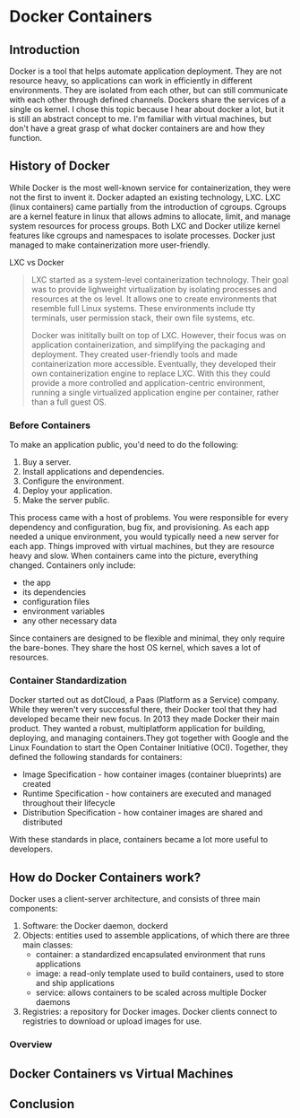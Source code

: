 # Docker Containers

## Introduction

Docker is a tool that helps automate application deployment. They are not resource heavy, so applications 
can work in efficiently in different environments. They are isolated from each other, but can still 
communicate with each other through defined channels. Dockers share the services of a single os kernel.
I chose this topic because I hear about docker a lot, but it is still an abstract concept to me.
I'm familiar with virtual machines, but don't have a great grasp of what docker containers are and 
how they function.

## History of Docker

While Docker is the most well-known service for containerization, they were not the first to invent it. 
Docker adapted an existing technology, LXC. LXC (linux containers) came partially from the introduction 
of cgroups. Cgroups are a kernel feature in linux that allows admins to allocate, limit, and manage system
resources for process groups. Both LXC and Docker utilize kernel features like cgroups and namespaces to 
isolate processes. Docker just managed to make containerization more user-friendly.

LXC vs Docker
> LXC started as a system-level containerization technology. Their goal was to provide lighweight virtualization
> by isolating processes and resources at the os level. It allows one to create environments that resemble full
> Linux systems. These environments include tty terminals, user permission stack, their own file systems, etc.
>
> Docker was inititally built on top of LXC. However, their focus was on application containerization, and
> simplifying the packaging and deployment. They created user-friendly tools and made containerization more
> accessible. Eventually, they developed their own containerization engine to replace LXC. With this they
> could provide a more controlled and application-centric environment, running a single virtualized application
> engine per container, rather than a full guest OS.

### Before Containers
To make an application public, you'd need to do the following:
1. Buy a server.
2. Install applications and dependencies.
3. Configure the environment.
4. Deploy your application.
5. Make the server public.

This process came with a host of problems. You were responsible for every dependency and configuration, bug fix,
and provisioning. As each app needed a unique environment, you would typically need a new server for each app.
Things improved with virtual machines, but they are resource heavy and slow. When containers came into the picture,
everything changed. 
Containers only include:
* the app
* its dependencies
* configuration files
* environment variables
* any other necessary data

Since containers are designed to be flexible and minimal, they only require the bare-bones. They share the
host OS kernel, which saves a lot of resources.

### Container Standardization
Docker started out as dotCloud, a Paas (Platform as a Service) company. While they weren't very successful
there, their Docker tool that they had developed became their new focus. In 2013 they made Docker their main product. They wanted a robust, multiplatform application for building, deploying, and managing containers.They got together with Google and the Linux Foundation to start the Open Container Initiative (OCI). Together, they defined the following standards for containers:
* Image Specification - how container images (container blueprints) are created
* Runtime Specification - how containers are executed and managed throughout their lifecycle
* Distribution Specification - how container images are shared and distributed

With these standards in place, containers became a lot more useful to developers.


## How do Docker Containers work?
Docker uses a client-server architecture, and consists of three main components:
1. Software: the Docker daemon, dockerd
2. Objects: entities used to assemble applications, of which there are three main classes:
     * container: a standardized encapsulated environment that runs applications
     * image: a read-only template used to build containers, used to store and ship applications
     * service: allows containers to be scaled across multiple Docker daemons
3. Registries: a repository for Docker images. Docker clients connect to registries to download or upload images for use.

### Overview

## Docker Containers vs Virtual Machines

## Conclusion
